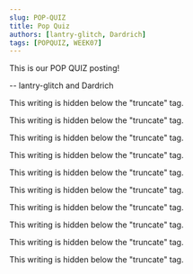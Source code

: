 ```yaml
---
slug: POP-QUIZ
title: Pop Quiz
authors: [lantry-glitch, Dardrich]
tags: [POPQUIZ, WEEK07]
---
```


This is our POP QUIZ posting!

-- lantry-glitch and Dardrich

<!--truncate-->

This writing is hidden below the "truncate" tag.

This writing is hidden below the "truncate" tag.

This writing is hidden below the "truncate" tag.

This writing is hidden below the "truncate" tag.

This writing is hidden below the "truncate" tag.

This writing is hidden below the "truncate" tag.

This writing is hidden below the "truncate" tag.

This writing is hidden below the "truncate" tag.

This writing is hidden below the "truncate" tag.

This writing is hidden below the "truncate" tag.
